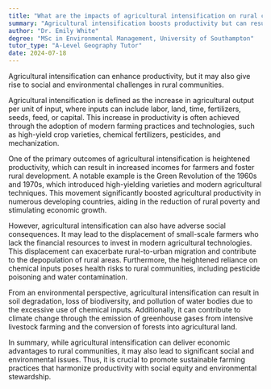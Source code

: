 ```yaml
---
title: "What are the impacts of agricultural intensification on rural communities?"
summary: "Agricultural intensification boosts productivity but can result in social and environmental challenges for rural communities."
author: "Dr. Emily White"
degree: "MSc in Environmental Management, University of Southampton"
tutor_type: "A-Level Geography Tutor"
date: 2024-07-18
---
```


Agricultural intensification can enhance productivity, but it may also give rise to social and environmental challenges in rural communities.

Agricultural intensification is defined as the increase in agricultural output per unit of input, where inputs can include labor, land, time, fertilizers, seeds, feed, or capital. This increase in productivity is often achieved through the adoption of modern farming practices and technologies, such as high-yield crop varieties, chemical fertilizers, pesticides, and mechanization.

One of the primary outcomes of agricultural intensification is heightened productivity, which can result in increased incomes for farmers and foster rural development. A notable example is the Green Revolution of the 1960s and 1970s, which introduced high-yielding varieties and modern agricultural techniques. This movement significantly boosted agricultural productivity in numerous developing countries, aiding in the reduction of rural poverty and stimulating economic growth.

However, agricultural intensification can also have adverse social consequences. It may lead to the displacement of small-scale farmers who lack the financial resources to invest in modern agricultural technologies. This displacement can exacerbate rural-to-urban migration and contribute to the depopulation of rural areas. Furthermore, the heightened reliance on chemical inputs poses health risks to rural communities, including pesticide poisoning and water contamination.

From an environmental perspective, agricultural intensification can result in soil degradation, loss of biodiversity, and pollution of water bodies due to the excessive use of chemical inputs. Additionally, it can contribute to climate change through the emission of greenhouse gases from intensive livestock farming and the conversion of forests into agricultural land.

In summary, while agricultural intensification can deliver economic advantages to rural communities, it may also lead to significant social and environmental issues. Thus, it is crucial to promote sustainable farming practices that harmonize productivity with social equity and environmental stewardship.
    